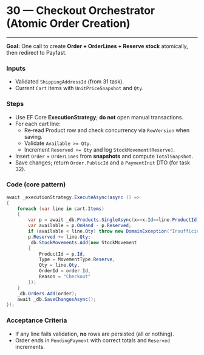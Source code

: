 # 30 — Checkout Orchestrator (Atomic Order Creation)



---


**Goal:** One call to create **Order + OrderLines + Reserve stock** atomically, then redirect to Payfast.

### Inputs
- Validated `ShippingAddressId` (from 31 task).
- Current `Cart` items with `UnitPriceSnapshot` and `Qty`.

### Steps
- Use EF Core **ExecutionStrategy**; **do not** open manual transactions.
- For each cart line:
  - Re‑read Product row and check concurrency via `RowVersion` when saving.
  - Validate `Available >= Qty`.
  - Increment `Reserved += Qty` and log `StockMovement(Reserve)`.
- Insert `Order` + `OrderLines` from **snapshots** and compute `TotalSnapshot`.
- Save changes; return `Order.PublicId` and a `PaymentInit` DTO (for task 32).

### Code (core pattern)
```csharp
await _executionStrategy.ExecuteAsync(async () =>
{
    foreach (var line in cart.Items)
    {
        var p = await _db.Products.SingleAsync(x=>x.Id==line.ProductId);
        var available = p.OnHand - p.Reserved;
        if (available < line.Qty) throw new DomainException("Insufficient stock");
        p.Reserved += line.Qty;
        _db.StockMovements.Add(new StockMovement
        { 
            ProductId = p.Id, 
            Type = MovementType.Reserve, 
            Qty = line.Qty, 
            OrderId = order.Id, 
            Reason = "Checkout" 
        });
    }
    _db.Orders.Add(order);
    await _db.SaveChangesAsync();
});
```

### Acceptance Criteria
- If any line fails validation, **no** rows are persisted (all or nothing).
- Order ends in `PendingPayment` with correct totals and `Reserved` increments.

